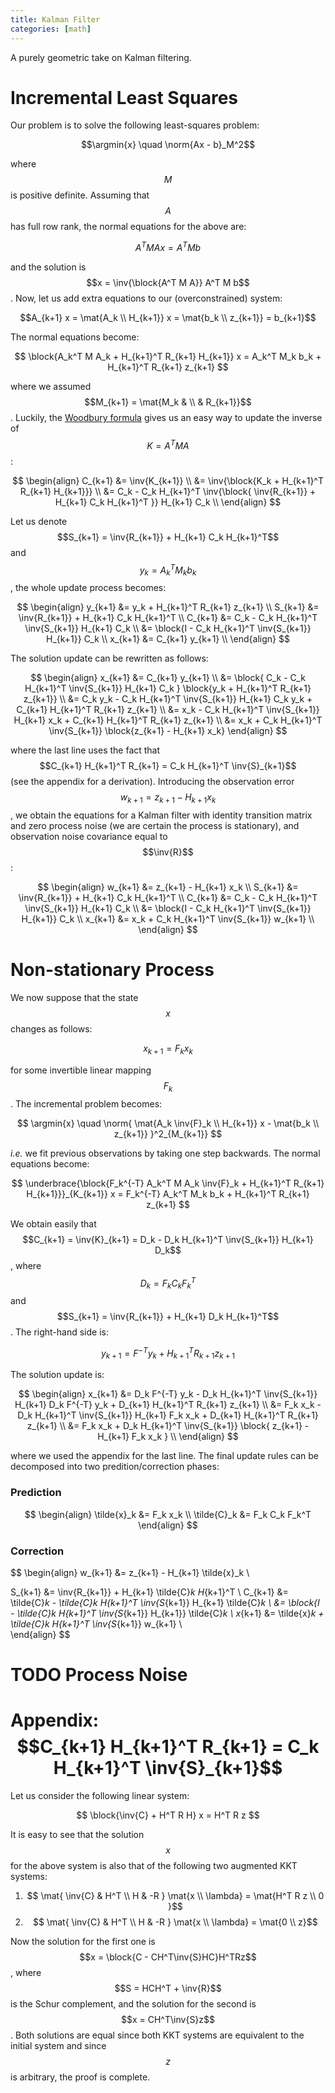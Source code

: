 ```yaml
---
title: Kalman Filter
categories: [math]
---
```


A purely geometric take on Kalman filtering.

# Incremental Least Squares

Our problem is to solve the following least-squares problem: 

$$\argmin{x} \quad \norm{Ax - b}_M^2$$

where $$M$$ is positive definite. Assuming that $$A$$ has full row
rank, the normal equations for the above are:

$$ A^T M A x = A^T M b $$

and the solution is $$x = \inv{\block{A^T M A}} A^T M b$$. Now, let us
add extra equations to our (overconstrained) system:

$$A_{k+1} x = \mat{A_k \\ H_{k+1}} x = \mat{b_k \\ z_{k+1}} = b_{k+1}$$

The normal equations become:

$$ \block{A_k^T M A_k + H_{k+1}^T R_{k+1} H_{k+1}} x = A_k^T M_k b_k + H_{k+1}^T R_{k+1} z_{k+1} $$

where we assumed $$M_{k+1} = \mat{M_k & \\ & R_{k+1}}$$. Luckily, the
[Woodbury formula](https://en.wikipedia.org/wiki/Woodbury_matrix_identity)
gives us an easy way to update the inverse of $$K = A^T M A$$:

$$
\begin{align} 
C_{k+1} &= \inv{K_{k+1}} \\
	&= \inv{\block{K_k + H_{k+1}^T R_{k+1} H_{k+1}}} \\
	&= C_k - C_k H_{k+1}^T \inv{\block{ \inv{R_{k+1}} + H_{k+1} C_k H_{k+1}^T }} H_{k+1} C_k \\
\end{align}
$$

Let us denote $$S_{k+1} = \inv{R_{k+1}} + H_{k+1} C_k H_{k+1}^T$$ and $$y_k =
A_k^T M_k b_k$$, the whole update process becomes:

$$
\begin{align} 
y_{k+1} &= y_k + H_{k+1}^T R_{k+1} z_{k+1} \\
S_{k+1} &= \inv{R_{k+1}} + H_{k+1} C_k H_{k+1}^T \\
C_{k+1} &= C_k - C_k H_{k+1}^T \inv{S_{k+1}} H_{k+1} C_k \\
        &= \block{I - C_k H_{k+1}^T \inv{S_{k+1}} H_{k+1}} C_k \\
x_{k+1} &= C_{k+1} y_{k+1} \\		
\end{align}
$$		

The solution update can be rewritten as follows:

$$
\begin{align}
x_{k+1} &= C_{k+1} y_{k+1} \\
&= \block{ C_k - C_k H_{k+1}^T \inv{S_{k+1}} H_{k+1} C_k } \block{y_k + H_{k+1}^T R_{k+1} z_{k+1}} \\
&= C_k y_k - C_k H_{k+1}^T \inv{S_{k+1}} H_{k+1} C_k y_k + C_{k+1} H_{k+1}^T R_{k+1} z_{k+1} \\
&= x_k - C_k H_{k+1}^T \inv{S_{k+1}} H_{k+1} x_k + C_{k+1} H_{k+1}^T R_{k+1} z_{k+1} \\
&= x_k + C_k H_{k+1}^T \inv{S_{k+1}} \block{z_{k+1} -  H_{k+1} x_k}
\end{align}
$$

where the last line uses the fact that $$C_{k+1} H_{k+1}^T R_{k+1} = C_k
H_{k+1}^T \inv{S}_{k+1}$$ (see the appendix for a
derivation). Introducing the observation error $$w_{k+1} = z_{k+1} -
H_{k+1} x_k$$, we obtain the equations for a Kalman filter with
identity transition matrix and zero process noise (we are certain the
process is stationary), and observation noise covariance equal to
$$\inv{R}$$:

$$
\begin{align} 
w_{k+1} &= z_{k+1} - H_{k+1} x_k \\ 
S_{k+1} &= \inv{R_{k+1}} + H_{k+1} C_k H_{k+1}^T \\
C_{k+1} &= C_k - C_k H_{k+1}^T \inv{S_{k+1}} H_{k+1} C_k \\
        &= \block{I - C_k H_{k+1}^T \inv{S_{k+1}} H_{k+1}} C_k \\
x_{k+1} &= x_k + C_k H_{k+1}^T \inv{S_{k+1}} w_{k+1} \\		
\end{align}
$$

# Non-stationary Process

We now suppose that the state $$x$$ changes as follows:

$$ x_{k+1} = F_k x_k $$

for some invertible linear mapping $$F_k$$. The incremental problem
becomes:

$$ \argmin{x} \quad \norm{ \mat{A_k \inv{F}_k \\ H_{k+1}} x - \mat{b_k \\ z_{k+1}} }^2_{M_{k+1}} $$

*i.e.* we fit previous observations by taking one step backwards. The
normal equations become:

$$ \underbrace{\block{F_k^{-T} A_k^T M A_k \inv{F}_k + H_{k+1}^T R_{k+1} H_{k+1}}}_{K_{k+1}} x = F_k^{-T} A_k^T M_k b_k + H_{k+1}^T R_{k+1} z_{k+1} $$

We obtain easily that $$C_{k+1} = \inv{K}_{k+1} = D_k - D_k H_{k+1}^T \inv{S_{k+1}}
H_{k+1} D_k$$, where $$D_k = F_k C_k F_k^T$$ and $$S_{k+1} =
\inv{R_{k+1}} + H_{k+1} D_k H_{k+1}^T$$. The right-hand side is:

$$ y_{k+1} = F^{-T} y_k + H_{k+1}^TR_{k+1} z_{k+1} $$

The solution update is:

$$
\begin{align}
x_{k+1} &= D_k F^{-T} y_k - D_k H_{k+1}^T \inv{S_{k+1}} H_{k+1} D_k F^{-T} y_k + D_{k+1} H_{k+1}^T R_{k+1} z_{k+1} \\
&= F_k x_k - D_k H_{k+1}^T \inv{S_{k+1}} H_{k+1} F_k x_k + D_{k+1} H_{k+1}^T R_{k+1} z_{k+1} \\
&= F_k x_k + D_k H_{k+1}^T \inv{S_{k+1}} \block{ z_{k+1} - H_{k+1} F_k x_k } \\
\end{align}
$$

where we used the appendix for the last line. The final update rules
can be decomposed into two predition/correction phases:

### Prediction

$$
\begin{align} 
\tilde{x}_k &= F_k x_k \\
\tilde{C}_k &= F_k C_k F_k^T
\end{align}
$$

### Correction

$$
\begin{align} 
w_{k+1} &= z_{k+1} - H_{k+1} \tilde{x}_k \\ 

S_{k+1} &= \inv{R_{k+1}} + H_{k+1} \tilde{C}_k H_{k+1}^T \\
C_{k+1} &= \tilde{C}_k - \tilde{C}_k H_{k+1}^T \inv{S_{k+1}} H_{k+1} \tilde{C}_k \\
        &= \block{I - \tilde{C}_k H_{k+1}^T \inv{S_{k+1}} H_{k+1}} \tilde{C}_k \\
x_{k+1} &= \tilde{x}_k + \tilde{C}_k H_{k+1}^T \inv{S_{k+1}} w_{k+1} \\		
\end{align}
$$

# TODO Process Noise


# Appendix: $$C_{k+1} H_{k+1}^T R_{k+1} = C_k H_{k+1}^T \inv{S}_{k+1}$$

Let us consider the following linear system:

$$ \block{\inv{C} + H^T R H} x = H^T R z $$

It is easy to see that the solution $$x$$ for the above system is also
that of the following two augmented KKT systems:

1. $$ \mat{ \inv{C} & H^T \\ H & -R } \mat{x \\ \lambda} = \mat{H^T R z \\ 0 }$$
2. $$ \mat{ \inv{C} & H^T \\ H & -R } \mat{x \\ \lambda} = \mat{0 \\ z}$$

Now the solution for the first one is $$x = \block{C -
CH^T\inv{S}HC}H^TRz$$, where $$S = HCH^T + \inv{R}$$ is the Schur
complement, and the solution for the second is $$x = CH^T\inv{S}z$$.
Both solutions are equal since both KKT systems are equivalent to the
initial system and since $$z$$ is arbitrary, the proof is complete.
